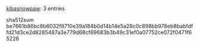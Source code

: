 [kibasnowpaw](https://github.com/kibasnowpaw): 3 entries

sha512sum be7661b86bc8b6032f8710e39a184b0d14b14e5a28c0c898bb978eb8babfdffd21d3ce2d8285487a3e779d68cf69683b3b49c31ef0a07752ce072f0471f65228
